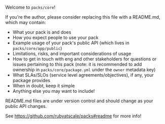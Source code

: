 Welcome to `packs/core`!

If you're the author, please consider replacing this file with a README.md, which may contain:
- What your pack is and does
- How you expect people to use your pack
- Example usage of your pack's public API (which lives in `packs/core/app/public`)
- Limitations, risks, and important considerations of usage
- How to get in touch with eng and other stakeholders for questions or issues pertaining to this pack (note: it is recommended to add ownership in `packs/core/package.yml` under the `owner` metadata key)
- What SLAs/SLOs (service level agreements/objectives), if any, your package provides
- When in doubt, keep it simple
- Anything else you may want to include!

README.md files are under version control and should change as your public API changes. 

See https://github.com/rubyatscale/packs#readme for more info!
